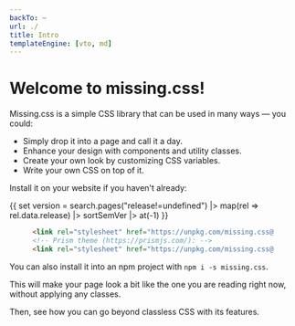 ```yaml
---
backTo: ~
url: ./
title: Intro
templateEngine: [vto, md]
---
```


# Welcome to missing.css!

Missing.css is a simple CSS library that can be used in many ways — you could:

 - Simply drop it into a page and call it a day.
 - Enhance your design with components and utility classes.
 - Create your own look by customizing CSS variables.
 - Write your own CSS on top of it.

Install it on your website if you haven't already:

{{ set version = search.pages("release!=undefined")
    |> map(rel => rel.data.release)
    |> sortSemVer
    |> at(-1) }}

<figure>

  ~~~ html
  <link rel="stylesheet" href="https://unpkg.com/missing.css@{{ version }}">
  <!-- Prism theme (https://prismjs.com/): -->
  <link rel="stylesheet" href="https://unpkg.com/missing.css@{{ version }}/prism">
  ~~~

</figure>

You can also install it into an npm project with `npm i -s missing.css`.

This will make your page look a bit like the one you are reading right now,
without applying any classes.

Then, see how you can go beyond classless CSS with its features.
